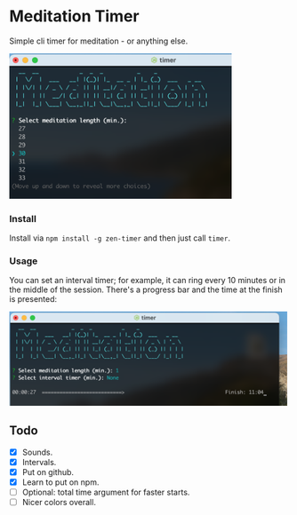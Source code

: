 
# Meditation Timer

Simple cli timer for meditation - or anything else.

<img src="images/1.png" width="400">

### Install
Install via `npm install -g zen-timer` and then just call `timer`.


### Usage
You can set an interval timer; for example, it can ring every 10 minutes or in the middle of the session.
There's a progress bar and the time at the finish is presented:

<img src="images/3.png" width="500">


<a id="org512c48b"></a>

## Todo

-   [X] Sounds.
-   [X] Intervals.
-   [X] Put on github.
-   [X] Learn to put on npm.
-   [ ] Optional: total time argument for faster starts.
-   [ ] Nicer colors overall.
